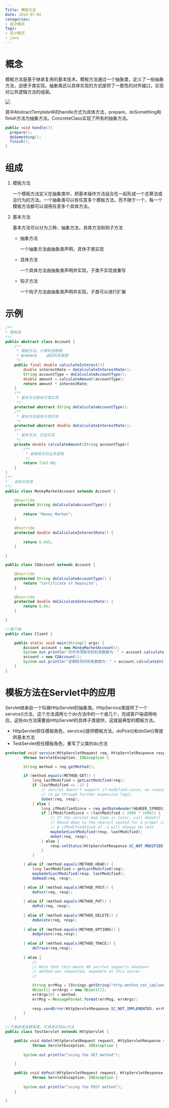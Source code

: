 ```yaml
---
Title: 模板方法
Date: 2019-07-02
categories:
- 设计模式
Tags:
- 设计模式
- java
---
```


# 概念

模板方法是基于继承复用的基本技术。模板方法通过一个抽象类，定义了一些抽象方法，迫使子类实现。抽象类还以具体实现的方式提供了一致性的对外接口，实现对公共逻辑方法的组装。

<!--more-->

![](https://shinerio.oss-cn-beijing.aliyuncs.com/blog_images/uncategory/20190703150548.png)

其中AbstractTemplate中的handle方式为具体方法，prepare，doSomething和finish方法为抽象方法。ConcreteClass实现了所有的抽象方法。

```java
public void handle(){
  prepare();
  doSomething();
  finish();
}
```

# 组成

1. 模板方法

   一个模板方法定义在抽象类中，把基本操作方法组合在一起形成一个总算法或总行为的方法。一个抽象类可以有任意多个模板方法，而不限于一个，每一个模板方法都可以调用任意多个具体方法。

2. 基本方法

   基本方法可以分为三种，抽象方法，具体方法和钩子方法

   - 抽象方法

     一个抽象方法由抽象类声明，具体子类实现

   - 具体方法

     一个具体方法由抽象类声明并实现，子类不实现或重写

   - 钩子方法

     一个钩子方法由抽象类声明并实现，子类可以进行扩展

# 示例

```java
/**
* 模板类
**/
public abstract class Account {
    /**
     * 模板方法，计算利息数额
     * @return    返回利息数额
     */
    public final double calculateInterest(){
        double interestRate = doCalculateInterestRate();
        String accountType = doCalculateAccountType();
        double amount = calculateAmount(accountType);
        return amount * interestRate;
    }
    /**
     * 基本方法留给子类实现
     */
    protected abstract String doCalculateAccountType();
    /**
     * 基本方法留给子类实现
     */
    protected abstract double doCalculateInterestRate();
    /**
     * 基本方法，已经实现
     */
    private double calculateAmount(String accountType){
        /**
         * 省略相关的业务逻辑
         */
        return 7243.00;
    }
}
/**
*	具体实现类
**/
public class MoneyMarketAccount extends Account {

    @Override
    protected String doCalculateAccountType() {
        
        return "Money Market";
    }

    @Override
    protected double doCalculateInterestRate() {
        
        return 0.045;
    }

}

public class CDAccount extends Account {

    @Override
    protected String doCalculateAccountType() {
        return "Certificate of Deposite";
    }

    @Override
    protected double doCalculateInterestRate() {
        return 0.06;
    }

}

//客户端
public class Client {

    public static void main(String[] args) {
        Account account = new MoneyMarketAccount();
        System.out.println("货币市场账号的利息数额为：" + account.calculateInterest());
        account = new CDAccount();
        System.out.println("定期账号的利息数额为：" + account.calculateInterest());
    }
}
```

# 模板方法在Servlet中的应用

Servlet继承自一个叫做HttpServlet的抽象类。HttpService类提供了一个service()方法，这个方法调用七个do方法中的一个或几个，完成客户端调用响应。这些do方法需要由HttpServlet的具体子类提供，这就是典型的模板方法。

- HttpServlet担任模板角色，service()提供模板方法，doPost()和doGet()等提供基本方法
- TestServlet担任模板角色，重写了父类的do方法

```java
protected void service(HttpServletRequest req, HttpServletResponse resp)
        throws ServletException, IOException {

        String method = req.getMethod();

        if (method.equals(METHOD_GET)) {
            long lastModified = getLastModified(req);
            if (lastModified == -1) {
                // servlet doesn't support if-modified-since, no reason
                // to go through further expensive logic
                doGet(req, resp);
            } else {
                long ifModifiedSince = req.getDateHeader(HEADER_IFMODSINCE);
                if (ifModifiedSince < (lastModified / 1000 * 1000)) {
                    // If the servlet mod time is later, call doGet()
                    // Round down to the nearest second for a proper compare
                    // A ifModifiedSince of -1 will always be less
                    maybeSetLastModified(resp, lastModified);
                    doGet(req, resp);
                } else {
                    resp.setStatus(HttpServletResponse.SC_NOT_MODIFIED);
                }
            }

        } else if (method.equals(METHOD_HEAD)) {
            long lastModified = getLastModified(req);
            maybeSetLastModified(resp, lastModified);
            doHead(req, resp);

        } else if (method.equals(METHOD_POST)) {
            doPost(req, resp);
            
        } else if (method.equals(METHOD_PUT)) {
            doPut(req, resp);        
            
        } else if (method.equals(METHOD_DELETE)) {
            doDelete(req, resp);
            
        } else if (method.equals(METHOD_OPTIONS)) {
            doOptions(req,resp);
            
        } else if (method.equals(METHOD_TRACE)) {
            doTrace(req,resp);
            
        } else {
            //
            // Note that this means NO servlet supports whatever
            // method was requested, anywhere on this server.
            //

            String errMsg = lStrings.getString("http.method_not_implemented");
            Object[] errArgs = new Object[1];
            errArgs[0] = method;
            errMsg = MessageFormat.format(errMsg, errArgs);
            
            resp.sendError(HttpServletResponse.SC_NOT_IMPLEMENTED, errMsg);
        }
    }

//子类继承自模板类，并具体实现do方法
public class TestServlet extends HttpServlet {

    public void doGet(HttpServletRequest request, HttpServletResponse response)
            throws ServletException, IOException {
        
        System.out.println("using the GET method");

    }

    public void doPost(HttpServletRequest request, HttpServletResponse response)
            throws ServletException, IOException {
            
        System.out.println("using the POST method");
    }

}
```

